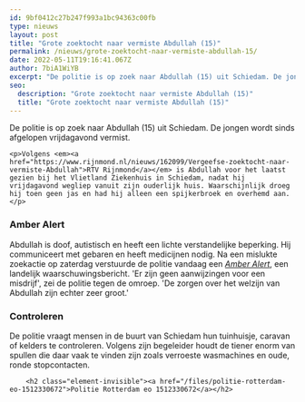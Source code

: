 ```yaml
---
id: 9bf0412c27b247f993a1bc94363c00fb
type: nieuws
layout: post
title: "Grote zoektocht naar vermiste Abdullah (15)"
permalink: /nieuws/grote-zoektocht-naar-vermiste-abdullah-15/
date: 2022-05-11T19:16:41.067Z
author: 7biA1WiYB
excerpt: "De politie is op zoek naar Abdullah (15) uit Schiedam. De jongen wordt sinds afgelopen vrijdagavond vermist.  "
seo:
  description: "Grote zoektocht naar vermiste Abdullah (15)"
  title: "Grote zoektocht naar vermiste Abdullah (15)"
---
```

De politie is op zoek naar Abdullah (15) uit Schiedam. De jongen wordt sinds afgelopen vrijdagavond vermist.  

    <p>Volgens <em><a href="https://www.rijnmond.nl/nieuws/162099/Vergeefse-zoektocht-naar-vermiste-Abdullah">RTV Rijnmond</a></em> is Abdullah voor het laatst gezien bij het Vlietland Ziekenhuis in Schiedam, nadat hij vrijdagavond wegliep vanuit zijn ouderlijk huis. Waarschijnlijk droeg hij toen geen jas en had hij alleen een spijkerbroek en overhemd aan.</p>
<h3>Amber Alert</h3>
<p>​Abdullah is doof, autistisch en heeft een lichte verstandelijke beperking. Hij communiceert met gebaren en heeft medicijnen nodig. Na een mislukte zoekactie op zaterdag verstuurde de politie vandaag een <a href="https://twitter.com/AMBER_Alert_NL/status/937271708951736320"><em>Amber Alert</em></a>, een landelijk waarschuwingsbericht. 'Er zijn geen aanwijzingen voor een misdrijf', zei de politie tegen de omroep. 'De zorgen over het welzijn van Abdullah zijn echter zeer groot.'</p>
<h3>Controleren</h3>
<p>De politie vraagt mensen in de buurt van Schiedam hun tuinhuisje, caravan of kelders te controleren. Volgens zijn begeleider houdt de tiener enorm van spullen die daar vaak te vinden zijn zoals verroeste wasmachines en oude, ronde stopcontacten.</p>
<p><div class="media media-element-container media-default"><div id="file-420173" class="file file-document file-text-oembed">

        <h2 class="element-invisible"><a href="/files/politie-rotterdam-eo-1512330672">Politie Rotterdam eo 1512330672</a></h2>
    
  
  <div class="content">
    
  </div>

  
</div>
</div>  
